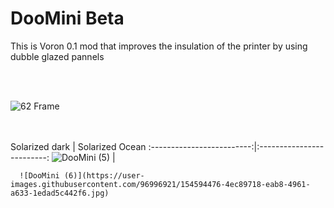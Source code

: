 <p align="center">


  # DooMini  Beta


  This is Voron 0.1 mod that improves the insulation of the printer by using dubble glazed pannels
  
  <br/><br/>
  
  ![62 Frame ](https://user-images.githubusercontent.com/96996921/154594242-326a16b4-4b39-4a22-ac2f-507204b70afe.gif)


   <br/><br/>
      Solarized dark             |  Solarized Ocean
     :-------------------------:|:-------------------------:
     ![DooMini (5)](https://user-images.githubusercontent.com/96996921/154187278-408c3c5a-c36f-4fac-b675-3119d600fdbd.jpg)  |
      
      ![DooMini (6)](https://user-images.githubusercontent.com/96996921/154594476-4ec89718-eab8-4961-a633-1edad5c442f6.jpg)
  
  
  

  
     
</p>
